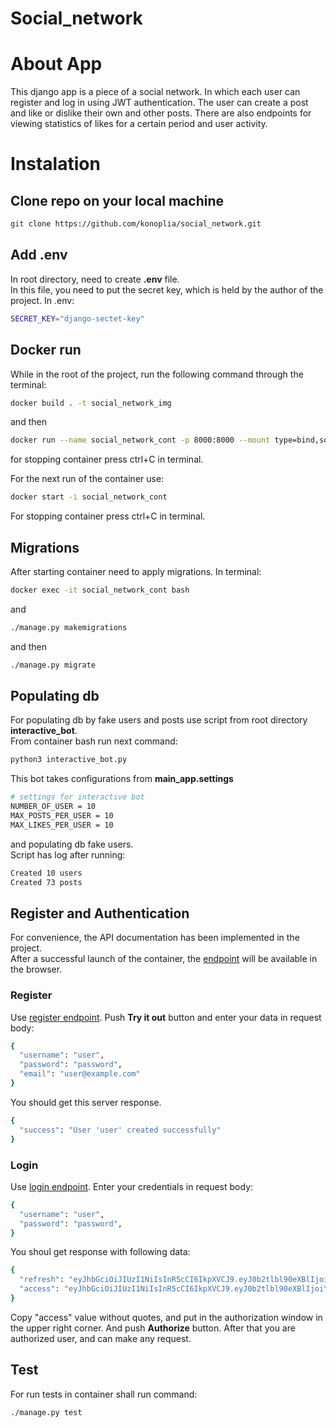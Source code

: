 # Social_network

# About App
This django app is a piece of a social network. In which each user can register and log in using JWT authentication. The user can create a post and like or dislike their own and other posts. There are also endpoints for viewing statistics of likes for a certain period and user activity.

# Instalation
## Clone repo on your local machine

```bash
git clone https://github.com/konoplia/social_network.git
```
## Add .env
In root directory, need to create **.env** file.  
In this file, you need to put the secret key, which is held by the author of the project.
In .env:
```bash
SECRET_KEY="django-sectet-key"
```
## Docker run
While in the root of the project, run the following command through the terminal:
```bash
docker build . -t social_network_img 
```
and then
```bash
docker run --name social_network_cont -p 8000:8000 --mount type=bind,source="$(pwd)",target=/code -it  social_network_img
```
for stopping container press ctrl+C in terminal.

For the next run of the container use:
```bash
docker start -i social_network_cont 
```
For stopping container press ctrl+C in terminal.

## Migrations
After starting container need to apply migrations. In terminal:
```bash
docker exec -it social_network_cont bash
```
and
```bash
./manage.py makemigrations
```
and then
```sh
./manage.py migrate
```
## Populating db
For populating db by fake users and posts use script from root directory **interactive_bot**.  
From container bash run next command:
```sh
python3 interactive_bot.py
```
This bot takes configurations from **main_app.settings**
```sh
# settings for interactive bot
NUMBER_OF_USER = 10
MAX_POSTS_PER_USER = 10
MAX_LIKES_PER_USER = 10
```
and populating db fake users.  
Script has log after running:
```sh
Created 10 users
Created 73 posts
```

## Register and Authentication
For convenience, the API documentation has been implemented in the project.  
After a successful launch of the container, the [endpoint](http://localhost:8000/api/schema/docs/) will be available in the browser.

### Register
Use [register endpoint](http://localhost:8000/api/schema/docs/#/auth/auth_register_create). Push **Try it out** button and enter your data in request body:
```sh
{
  "username": "user",
  "password": "password",
  "email": "user@example.com"
}
```
You should get this server response.
```sh
{
  "success": "User 'user' created successfully"
}
```
### Login
Use [login endpoint](http://127.0.0.1:8000/api/schema/docs/#/auth/auth_register_create). Enter your credentials in request body:
```sh
{
  "username": "user",
  "password": "password",
}
```
You shoul get response with following data:
```sh
{
  "refresh": "eyJhbGciOiJIUzI1NiIsInR5cCI6IkpXVCJ9.eyJ0b2tlbl90eXBlIjoicmVmcmVzaCIsImV4cCI6MTY4NTg3NTc2NSwiaWF0IjoxNjg1NzAyOTY1LCJqdGkiOiI5OGZkNTBhNTZhYTk0ZDY3YWNjMmM5MDdkZDdlZTA4YyIsInVzZXJfaWQiOjI4fQ._mnDlIXRExvh0SDPiM8JGgJ_n_uRv_U47khd1vXvuuE",
  "access": "eyJhbGciOiJIUzI1NiIsInR5cCI6IkpXVCJ9.eyJ0b2tlbl90eXBlIjoiYWNjZXNzIiwiZXhwIjoxNjg1Nzg5MzY1LCJpYXQiOjE2ODU3MDI5NjUsImp0aSI6IjkyYTY5MjZmYmYyMjQwZjFhMjU0ZWZlMmVhNzRiODEyIiwidXNlcl9pZCI6Mjh9.pd5L_33xd3YNAIeI8O2shf77_cThythRUUnjAVmDzg8"
}
```
Copy "access" value without quotes, and put in the authorization window in the upper right corner. And push **Authorize** button. After that you are authorized user, and can make any request.

## Test
For run tests in container shall run command:
```sh
./manage.py test
```
